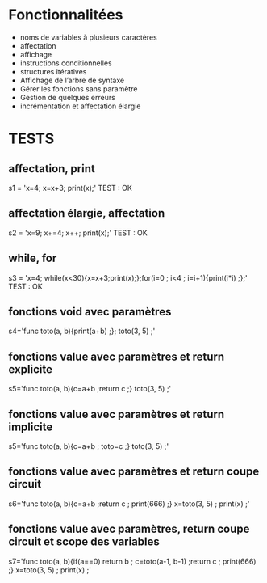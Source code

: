 # Fonctionnalitées
 - noms de variables à plusieurs caractères
 - affectation
 - affichage
 - instructions conditionnelles
 - structures itératives
 - Affichage de l’arbre de syntaxe
 - Gérer les fonctions sans paramètre
 - Gestion de quelques erreurs
 - incrémentation et affectation élargie



# TESTS

## affectation, print
s1 = 'x=4; x=x+3; print(x);'
TEST : OK

## affectation élargie, affectation 
s2 = 'x=9; x+=4; x++; print(x);'
TEST : OK

## while, for
s3 = 'x=4; while(x<30){x=x+3;print(x);};for(i=0 ; i<4 ; i=i+1){print(i*i) ;};'
TEST : OK

## fonctions void avec paramètres
s4='func toto(a, b){print(a+b) ;}; toto(3, 5) ;'

## fonctions value avec paramètres et return explicite
s5='func toto(a, b){c=a+b ;return c ;} toto(3, 5) ;'

## fonctions value avec paramètres et return implicite
s5='func toto(a, b){c=a+b ; toto=c ;} toto(3, 5) ;'

## fonctions value avec paramètres et return coupe circuit
s6='func toto(a, b){c=a+b ;return c ; print(666) ;} x=toto(3, 5) ; print(x) ;'

## fonctions value avec paramètres, return coupe circuit et scope des variables
s7='func toto(a, b){if(a==0) return b ; c=toto(a-1, b-1) ;return c ; print(666) ;} x=toto(3, 5) ;
print(x) ;'